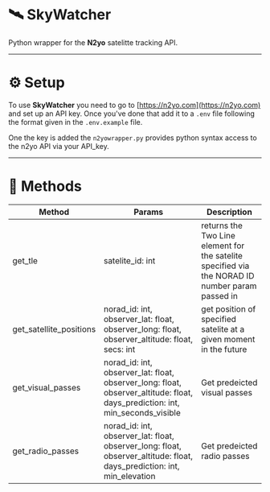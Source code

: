 # 🛰 SkyWatcher 
Python wrapper for the **N2yo** satelitte tracking API. 

---
# ⚙ Setup 

To use **SkyWatcher** you need to go to [https://n2yo.com](https://n2yo.com) and set up an API key. Once you've done that add it to a `.env` file following the format given in the `.env.example` file. 

One the key is added the  `n2yowrapper.py` provides python syntax access to the n2yo API via your API_key. 

---

# 📡 Methods
|**Method**| **Params** | **Description** |
|-|-|-|
| get_tle| satelite_id: int | returns the Two Line element for the satelite specified via the NORAD ID number param passed in | 
| get_satellite_positions | norad_id: int, observer_lat: float, observer_long: float, observer_altitude: float, secs: int | get position of specified satelite at a given moment in the future |
| get_visual_passes | norad_id: int, observer_lat: float, observer_long: float, observer_altitude: float, days_prediction: int, min_seconds_visible| Get predeicted visual passes |  
 | get_radio_passes | norad_id: int, observer_lat: float, observer_long: float, observer_altitude: float, days_prediction: int, min_elevation | Get predeicted radio passes | 
